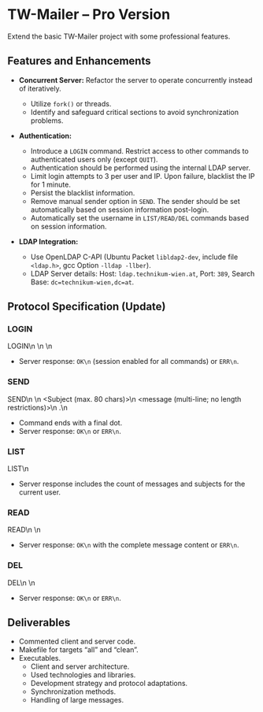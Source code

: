 # TW-Mailer – Pro Version

Extend the basic TW-Mailer project with some professional features.

## Features and Enhancements

- **Concurrent Server:** Refactor the server to operate concurrently instead of iteratively.
  - Utilize `fork()` or threads.
  - Identify and safeguard critical sections to avoid synchronization problems.

- **Authentication:**
  - Introduce a `LOGIN` command. Restrict access to other commands to authenticated users only (except `QUIT`).
  - Authentication should be performed using the internal LDAP server.
  - Limit login attempts to 3 per user and IP. Upon failure, blacklist the IP for 1 minute.
  - Persist the blacklist information.
  - Remove manual sender option in `SEND`. The sender should be set automatically based on session information post-login.
  - Automatically set the username in `LIST/READ/DEL` commands based on session information.

- **LDAP Integration:**
  - Use OpenLDAP C-API (Ubuntu Packet `libldap2-dev`, include file `<ldap.h>`, gcc Option `-lldap -llber`).
  - LDAP Server details: Host: `ldap.technikum-wien.at`, Port: `389`, Search Base: `dc=technikum-wien,dc=at`.

## Protocol Specification (Update)

### LOGIN

LOGIN\n
<LDAP username>\n
<password in plain text>\n

- Server response: `OK\n` (session enabled for all commands) or `ERR\n`.

### SEND

SEND\n
<Receiver>\n
<Subject (max. 80 chars)>\n
<message (multi-line; no length restrictions)>\n
.\n


- Command ends with a final dot.
- Server response: `OK\n` or `ERR\n`.

### LIST

LIST\n


- Server response includes the count of messages and subjects for the current user.

### READ

READ\n
<Message-Number>\n


- Server response: `OK\n` with the complete message content or `ERR\n`.

### DEL

DEL\n
<Message-Number>\n


- Server response: `OK\n` or `ERR\n`.

## Deliverables

- Commented client and server code.
- Makefile for targets “all” and “clean”.
- Executables.
  - Client and server architecture.
  - Used technologies and libraries.
  - Development strategy and protocol adaptations.
  - Synchronization methods.
  - Handling of large messages.




